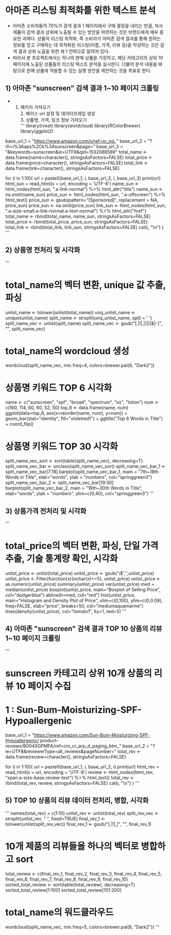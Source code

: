 # 아마존 리스팅 최적화를 위한 텍스트 분석
- 아마존 소비자들의 70%가 검색 결과 1 페이지에서 구매 결정을 내리는 만큼, 자사 제품이 검색 결과 상위에 노출될 수 있는 방안을 마련하는 것은 브랜드에게 매우 중요한 과제다. 상품의 리스팅 최적화, 즉 소비자가 아마존 검색 결과를 통해 원하는 정보를 얻고 구매하는 데 최적화된 리스팅(이름, 가격, 리뷰 등)을 작성하는 것은 검색 결과 상위 노출을 위한 제 1 전략으로 알려져 있다.<br/>
- 따라서 본 프로젝트에서는 하나의 판매 상품을 가정하고, 해당 카테고리의 상위 10 페이지에 노출된 상품들의 리스팅 텍스트 분석을 실시한다. 더불어 분석 내용을 바탕으로 판매 상품에 적용할 수 있는 실행 방안을 제안하는 것을 목표로 한다.<br/>

## 1) 아마존 "sunscreen" 검색 결과 1~10 페이지 크롤링
- 1. 패키지 가져오기<br/>2. 베이스 url 설정 및 데이터프레임 생성<br/>3. 상품명, 가격, 링크 정보 가져오기<br/> 
'''
library(rvest)
library(wordcloud)
library(RColorBrewer)
library(ggplot2)

base_url_1 = "https://www.amazon.com/s/ref=sr_pg_"
base_url_2 = "?rh=i%3Aaps%2Ck%3Asunscreen&page="
base_url_3 = "&keywords=sunscreen&ie=UTF8&qid=1532086589" 
total_name <- data.frame(name=character(), stringsAsFactors=FALSE)
total_price <- data.frame(price=character(), stringsAsFactors=FALSE)
total_link <- data.frame(link=character(), stringsAsFactors=FALSE)

for (i in 1:10){
  url = paste0(base_url_1, i, base_url_2, i, base_url_3)
  print(url)
  html_sun = read_html(x = url, encoding = 'UTF-8')
  name_sun <- html_nodes(html_sun, ".a-link-normal") %>% html_attr("title")
  name_sun <- na.omit(name_sun)
  price_sun <- html_nodes(html_sun, ".a-offscreen") %>% html_text()
  price_sun <- gsub(pattern="[Sponsored]", replacement = NA, price_sun)
  price_sun <- na.omit(price_sun)
  link_sun <- html_nodes(html_sun, ".a-size-small.a-link-normal.a-text-normal") 
  %>%  html_attr("href")
  total_name <- rbind(total_name, name_sun, stringsAsFactors=FALSE)
  total_price <- rbind(total_price, price_sun, stringsAsFactors=FALSE)
  total_link <- rbind(total_link, link_sun, stringsAsFactors=FALSE)
  cat(i, "\n")
}
'''

## 2) 상품명 전처리 및 시각화
'''
# total_name의 벡터 변환, unique 값 추출, 파싱
unlist_name <- tolower(unlist(total_name))
unq_unlist_name <- unique(unlist_name)
split_name <- strsplit(unq_unlist_name, split = ' ')
split_name_vec <- unlist(split_name)
split_name_vec <- gsub("[.|!|,|(|)|&|-]", "", split_name_vec)

# total_name의 wordcloud 생성
wordcloud(split_name_vec, min.freq=4,
          colors=brewer.pal(8, "Dark2"))

# 상품명 키워드 TOP 6 시각화
name <- c("sunscreen", "spf", "broad", "spectrum", "oz", "lotion")
num <- c(160, 114, 60, 60, 52, 50)
top_6 <- data.frame(name, num)
ggplot(data=top_6, aes(x=reorder(name, num), y=num)) + geom_bar(stat="identity", fill="violetred1") + ggtitle("Top 6 Words in Title") + coord_flip()

# 상품명 키워드 TOP 30 시각화
split_name_vec_sort <- sort(table(split_name_vec), decreasing=T)
split_name_vec_bar <- unclass(split_name_vec_sort)
split_name_vec_bar_1 <- split_name_vec_bar[7:18]
barplot(split_name_vec_bar_1,  main = "7th~18th Words in Title", 
        xlab="words", ylab = "numbers", col="springgreen3")
split_name_vec_bar_2 <- split_name_vec_bar[19:30]
barplot(split_name_vec_bar_2, main = "19th~30th Words in Title", 
        xlab="words", ylab = "numbers", ylim=c(0,40), 
        col="springgreen3")
'''

## 3) 상품가격 전처리 및 시각화
'''
# total_price의 벡터 변환, 파싱, 단일 가격 추출, 기술 통계량 확인, 시각화
unlist_price <- unlist(total_price)
unlist_price <- gsub('\\$','',unlist_price)
unlist_price <- Filter(function(x){nchar(x)<=5}, unlist_price)
unlist_price <- as.numeric(unlist_price)
summary(unlist_price)
var(unlist_price)
med = median(unlist_price)
boxplot(unlist_price, main="Boxplot of Selling Price", col="dodgerblue")
abline(h=med, col="red")
hist(unlist_price, main="Histogram and Density Plot of Price", 
     xlim=c(0,100), ylim=c(0,0.09), freq=FALSE, xlab="price", 
     breaks=50, col="mediumaquamarine")
lines(density(unlist_price), col="tomato1", lty=1, lwd=5)
'''

## 4) 아마존 "sunscreen" 검색 결과 TOP 10 상품의 리뷰 1~10 페이지 크롤링
'''
# sunscreen 카테고리 상위 10개 상품의 리뷰 10 페이지 수집
# 1 : Sun-Bum-Moisturizing-SPF-Hypoallergenic
base_url_1 = "https://www.amazon.com/Sun-Bum-Moisturizing-SPF-Hypoallergenic/
product-reviews/B004XGPMFA/ref=cm_cr_arp_d_paging_btm_"
base_url_2 = "?ie=UTF8&reviewerType=all_reviews&pageNumber="
total_rev <- data.frame(review=character(), stringsAsFactors=FALSE)

for (i in 1:10){
  url = paste0(base_url_1, i, base_url_2, i)
  print(url)
  html_rev = read_html(x = url, encoding = 'UTF-8')
  review <- html_nodes(html_rev, "span.a-size-base.review-text") %>% html_text()
  total_rev <- rbind(total_rev, review, stringsAsFactors=FALSE)
  cat(i, "\n")
}
'''

## 5) TOP 10 상품의 리뷰 데이터 전처리, 병합, 시각화
'''
names(total_rev) = c(1:10)
unlist_rev <- unlist(total_rev)
split_rev_vec <- strsplit(unlist_rev, " ", fixed=TRUE)
final_rev_1 <- tolower(unlist(split_rev_vec))
final_rev_1 <- gsub("[.|!|,]", "", final_rev_1)

# 10개 제품의 리뷰들을 하나의 벡터로 병합하고 sort
total_review <- c(final_rev_1, final_rev_2, final_rev_3, final_rev_4, 
                 final_rev_5, final_rev_6, final_rev_7, final_rev_8,
                 final_rev_9, final_rev_10)
sorted_total_review <- sort(table(total_review), decreasing=T)
sorted_total_review[1:100]
sorted_total_review[101:200]
  
# total_name의 워드클라우드
wordcloud(split_name_vec, min.freq=5,
          colors=brewer.pal(8, "Dark2"))
'''
